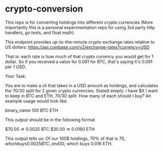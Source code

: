 # crypto-conversion
This repo is for converting holdings into different crypto currencies
(More importantly this is a personal experimentation repo for using 3rd party http handlers, go tests, and float math)


This endpoint provides up-to-the-minute crypto exchange rates relative
to US dollars: https://api.coinbase.com/v2/exchange-rates?currency=USD

That is: each rate is how much of that crypto currency you would get
for 1 dollar. So if you received a value for 0.091 for BTC, that's
saying it's 0.091 per 1 USD.

Your Task:

You are to make a cli that takes in a USD amount as holdings, and
calculates the 70/30 split for 2 given crypto currencies. Stated
simply: I have $X I want to keep in BTC and ETH, 70/30 split. How many
of each should I buy? An example usage would look like:

binary_name 100 BTC ETH

This output should be in the following format

$70.00 => 0.0025 BTC
$30.00 => 0.0160 ETH

This output tells us: Of our 100$ holdings, 70% of that is 70$, which
buys 0.0025 BTC, and 30% of our holdings is 30$, which buys 0.016 ETH.
